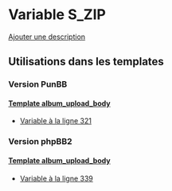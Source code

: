 # Variable S_ZIP
[Ajouter une description](https://fa-tvars.appspot.com/var/S_ZIP)

## Utilisations dans les templates

### Version PunBB

#### [Template album_upload_body](punbb/album_upload_body.md)
* [Variable &agrave; la ligne 321](../punbb/album_upload_body.tpl#L321)

### Version phpBB2

#### [Template album_upload_body](subsilver/album_upload_body.md)
* [Variable &agrave; la ligne 339](../subsilver/album_upload_body.tpl#L339)